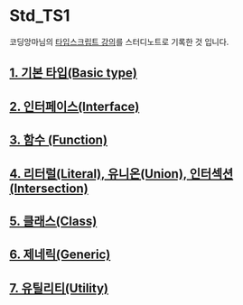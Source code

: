 # Std_TS1

코딩앙마님의 [타입스크립트 강의](https://www.youtube.com/watch?v=5oGAkQsGWkc&list=PLZKTXPmaJk8KhKQ_BILr1JKCJbR0EGlx0)를 스터디노트로 기록한 것 입니다.



## [1. 기본 타입(Basic type)](https://github.com/AidenLee0408/Std_TS1/blob/main/Basic/Basic.md)



## [2. 인터페이스(Interface)](https://github.com/AidenLee0408/Std_TS1/blob/main/%232_Inteface/Interface.md)



## [3. 함수 (Function)](https://github.com/AidenLee0408/Std_TS1/blob/main/%233_Function/Function.md)



## [4. 리터럴(Literal), 유니온(Union), 인터섹션(Intersection)](https://github.com/AidenLee0408/Std_TS1/blob/main/%234_Literal%2CUnion%2CIntersection/Literal%2CUnion%2CIntersection.md)



## [5. 클래스(Class)](https://github.com/AidenLee0408/Std_TS1/blob/main/%235_Class/Class.md)



## [6. 제네릭(Generic)](https://github.com/AidenLee0408/Std_TS1/blob/main/%236_Generic/Generic.md)



## [7. 유틸리티(Utility)](https://github.com/AidenLee0408/Std_TS1/blob/main/%237_Utility/Utility.md)
